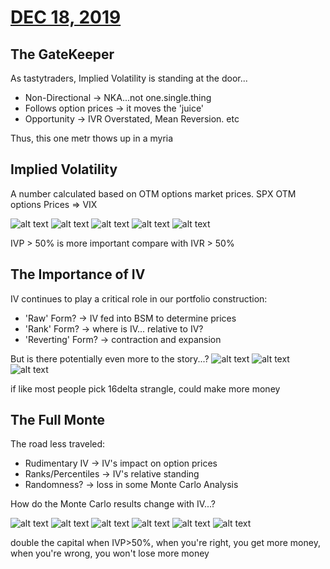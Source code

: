 # [DEC 18, 2019](https://www.tastytrade.com/tt/shows/from-theory-to-practice/episodes/portfolio-tactics-building-blocks-implied-volatility-part-one-12-18-2019)

## The GateKeeper
As tastytraders, Implied Volatility is standing at the door...
 * Non-Directional -> NKA...not one.single.thing
 * Follows option prices -> it moves the 'juice'
 * Opportunity -> IVR Overstated, Mean Reversion. etc

Thus, this one metr thows up in a myria

## Implied Volatility
 A number calculated based on OTM options market prices. SPX OTM options Prices => VIX

  ![alt text](./img/09.1.png "spy")
  ![alt text](./img/09.2.png "spy")
  ![alt text](./img/09.3.png "spy")
  ![alt text](./img/09.4.png "spy")
  ![alt text](./img/09.5.png "spy")

IVP > 50% is more important compare with IVR > 50%

## The Importance of IV
IV continues to play a critical role in our portfolio construction:
* 'Raw' Form? -> IV fed into BSM to determine prices
* 'Rank' Form? -> where is IV... relative to IV?
* 'Reverting' Form? -> contraction and expansion

But is there potentially even more to the story...?
![alt text](./img/09.b.1.png "spy")
![alt text](./img/09.b.2.png "spy")
![alt text](./img/09.b.3.png "spy")

if like most people pick 16delta strangle, could make more money

## The Full Monte
The road less traveled:
 * Rudimentary IV -> IV's impact on option prices
 * Ranks/Percentiles -> IV's relative standing
 * Randomness? -> loss in some Monte Carlo Analysis

How do the Monte Carlo results change with IV...?

  ![alt text](./img/09.c.1.png "spy")
  ![alt text](./img/09.c.2.png "spy")
  ![alt text](./img/09.c.3.png "spy")
  ![alt text](./img/09.c.4.png "spy")
  ![alt text](./img/09.c.5.png "spy")
  ![alt text](./img/09.c.6.png "spy")

double the capital when IVP>50%, when you're right, you get more money, when you're wrong, you won't lose more money
